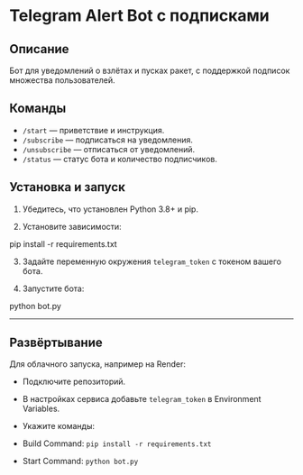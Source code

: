 # Telegram Alert Bot с подписками

## Описание

Бот для уведомлений о взлётах и пусках ракет, с поддержкой подписок множества пользователей.

## Команды

- `/start` — приветствие и инструкция.
- `/subscribe` — подписаться на уведомления.
- `/unsubscribe` — отписаться от уведомлений.
- `/status` — статус бота и количество подписчиков.

## Установка и запуск

1. Убедитесь, что установлен Python 3.8+ и pip.

2. Установите зависимости:

pip install -r requirements.txt

3. Задайте переменную окружения `telegram_token` с токеном вашего бота.

4. Запустите бота:

python bot.py

---

## Развёртывание

Для облачного запуска, например на Render:

- Подключите репозиторий.
- В настройках сервиса добавьте `telegram_token` в Environment Variables.
- Укажите команды:

- Build Command: `pip install -r requirements.txt`
- Start Command: `python bot.py`

